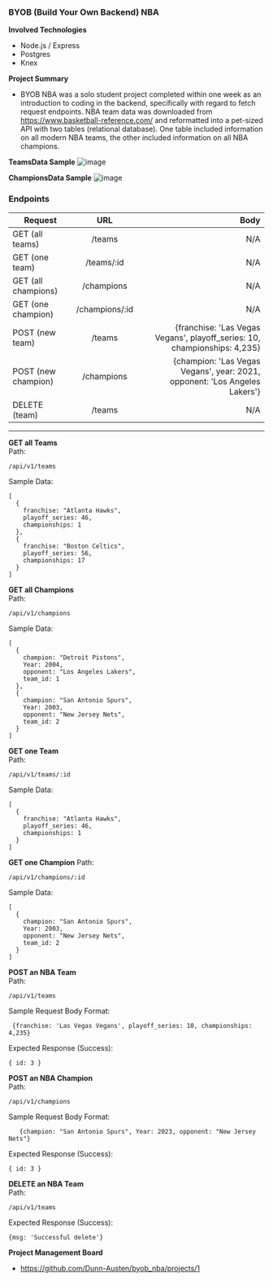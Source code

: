### BYOB (Build Your Own Backend) NBA

**Involved Technologies**
- Node.js / Express
- Postgres
- Knex

**Project Summary**
- BYOB NBA was a solo student project completed within one week as an introduction to coding in the backend, specifically with regard to fetch request endpoints. 
NBA team data was downloaded from https://www.basketball-reference.com/ and reformatted into a pet-sized API with two tables (relational database). One table included information on all modern NBA teams, the other included information on all NBA champions.

**TeamsData Sample**
![image](https://user-images.githubusercontent.com/42498559/73634214-e77dd200-461d-11ea-8072-773ed4ed58cd.png)

**ChampionsData Sample**
![image](https://user-images.githubusercontent.com/42498559/73634224-f3699400-461d-11ea-9bc8-7b8ba6859852.png)

### Endpoints

| Request        | URL           | Body |
| ------------- |:-------------:| -----:|
| GET (all teams)      | /teams | N/A |
| GET (one team)     | /teams/:id      |   N/A  |
| GET (all champions) | /champions      |    N/A  |
| GET (one champion) | /champions/:id      |    N/A  |
| POST (new team) | /teams      |   {franchise: 'Las Vegas Vegans', playoff_series: 10, championships: 4,235} |
| POST (new champion) | /champions      |    {champion: 'Las Vegas Vegans', year: 2021, opponent: 'Los Angeles Lakers'} |
| DELETE (team) | /teams      |    N/A |

---

**GET all Teams**   <br/>
Path:
```
/api/v1/teams
```

Sample Data:
```
[
  {
    franchise: "Atlanta Hawks",
    playoff_series: 46,
    championships: 1
  },
  {
    franchise: "Boston Celtics",
    playoff_series: 56,
    championships: 17
  }
]
```


**GET all Champions** <br/>
  Path:
```
/api/v1/champions
```
  Sample Data:
```
[
  {
    champion: "Detroit Pistons",
    Year: 2004,
    opponent: "Los Angeles Lakers",
    team_id: 1
  },
  {
    champion: "San Antonio Spurs",
    Year: 2003,
    opponent: "New Jersey Nets",
    team_id: 2
  }
]
```

**GET one Team** <br/>
  Path:
```
/api/v1/teams/:id
```

  Sample Data:
```
[
  {
    franchise: "Atlanta Hawks",
    playoff_series: 46,
    championships: 1
  }
]
```

**GET one Champion**
  Path:
```
/api/v1/champions/:id
```
  Sample Data:
```
[
  {
    champion: "San Antonio Spurs",
    Year: 2003,
    opponent: "New Jersey Nets",
    team_id: 2
  }
]
```

**POST an NBA Team** <br/>
  Path:
```
/api/v1/teams
```

  Sample Request Body Format:
```
 {franchise: 'Las Vegas Vegans', playoff_series: 10, championships: 4,235}
```

  Expected Response (Success): 
```
{ id: 3 }
```

**POST an NBA Champion** <br/>
  Path:
```
/api/v1/champions
```

  Sample Request Body Format:
```
   {champion: "San Antonio Spurs", Year: 2023, opponent: "New Jersey Nets"}
```

  Expected Response (Success): 
```
{ id: 3 }
```


**DELETE an NBA Team** <br/>
  Path:
```
/api/v1/teams
```

  Expected Response (Success): 
```
{msg: 'Successful delete'}
```

**Project Management Board**
- https://github.com/Dunn-Austen/byob_nba/projects/1
